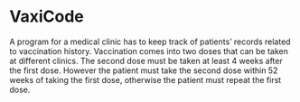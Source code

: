 # VaxiCode
A program for a medical clinic has to keep track of patients’ records related to vaccination history.
Vaccination comes into two doses that can be taken at different clinics. The second dose must be taken at least 4 weeks
after the first dose. However the patient must take the second dose within 52 weeks of taking the first dose,
otherwise the patient must repeat the first dose.

